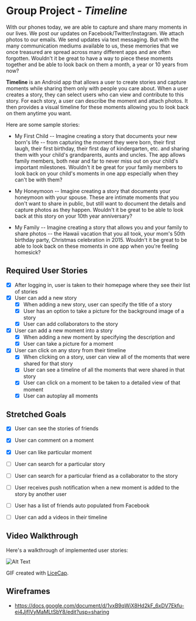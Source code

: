 
# Group Project - *Timeline*

With our phones today, we are able to capture and share many moments in our lives. We post our updates on Facebook/Twitter/Instagram. We attach photos to our emails. We send updates via text messaging. But with the many communication mediums available to us, these memories that we once treasured are spread across many different apps and are often forgotten. Wouldn't it be great to have a way to piece these moments together and be able to look back on them a month, a year or 10 years from now?

**Timeline** is an Android app that allows a user to create stories and capture moments while sharing them only with people you care about. When a user creates a story, they can select users who can view and contribute to this story. For each story, a user can describe the moment and attach photos. It then provides a visual timeline for these moments allowing you to look back on them anytime you want. 


Here are some sample stories:
* My First Child -- Imagine creating a story that documents your new born's life -- from capturing the moment they were born, their first laugh, their first birthday, their first day of kindergarten, etc. and sharing them with your child's grandparents, aunts and uncles. The app allows family members, both near and far to never miss out on your child's important milestones. Wouldn't it be great for your family members to look back on your child's moments in one app especially when they can't be with them?

* My Honeymoon -- Imagine creating a story that documents your honeymoon with your spouse. These are intimate moments that you don't want to share in public, but still want to document the details and capture photos as they happen. Wouldn't it be great to be able to look back at this story on your 10th year anniversary?

* My Family -- Imagine creating a story that allows you and your family to share photos --  the Hawaii vacation that you all took, your mom's 50th birthday party, Christmas celebration in 2015. Wouldn't it be great to be able to look back on these moments in one app when you're feeling homesick?


## Required User Stories

* [x] After logging in, user is taken to their homepage where they see their list of stories
* [x] User can add a new story
  * [x] When adding a new story, user can specify the title of a story
  * [x] User has an option to take a picture for the background image of a story
  * [x] User can add collaborators to the story
* [x] User can add a new moment into a story
  * [x] When adding a new moment by specifying the description and
  * [x] User can take a picture for a moment
* [x] User can click on any story from their timeline
  * [x] When clicking on a story, user can view all of the moments that were shared for that story
  * [x] User can see a timeline of all the moments that were shared in that story
  * [x] User can click on a moment to be taken to a detailed view of that moment
  * [x] User can autoplay all moments

## Stretched Goals
* [x] User can see the stories of friends
* [x] User can comment on a moment
* [x] User can like particular moment
* [ ] User can search for a particular story
* [ ] User can search for a particular friend as a collaborator to the story
* [ ] User receives push notification when a new moment is added to the story by another user
* [ ] User has a list of friends auto populated from Facebook
* [ ] User can add a videos in their timeline


## Video Walkthrough

Here's a walkthrough of implemented user stories:

![Alt Text](https://github.com/codepath-project-stories/timeline/blob/dev/gif_sprint2.gif)

GIF created with [LiceCap](http://www.cockos.com/licecap/).


## Wireframes
* https://docs.google.com/document/d/1vxB9qWjX8Hd2kF_6xDV7Ekfu-ei4JjfIVyMaMLtSbY8/edit?usp=sharing
